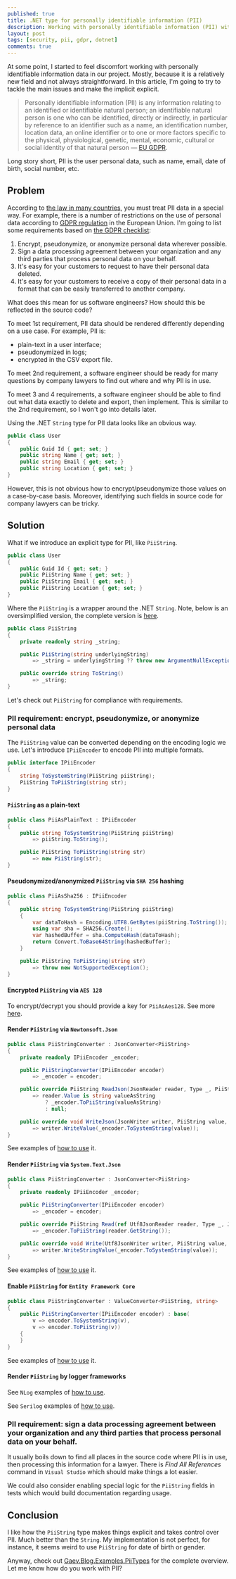 ```yaml
---
published: true
title: .NET type for personally identifiable information (PII)
description: Working with personally identifiable information (PII) with the help of .NET string is painful. In this article, I will show the benefits of introducing explicit .NET type via PiiString instead of a string.
layout: post
tags: [security, pii, gdpr, dotnet]
comments: true
---
```


At some point, I started to feel discomfort working with personally identifiable information data in our project. Mostly, because it is a relatively new field and not always straightforward. In this article, I'm going to try to tackle the main issues and make the implicit explicit.

> Personally identifiable information (PII) is any information relating to an identified or identifiable natural person; an identifiable natural person is one who can be identified, directly or indirectly, in particular by reference to an identifier such as a name, an identification number, location data, an online identifier or to one or more factors specific to the physical, physiological, genetic, mental, economic, cultural or social identity of that natural person — [EU GDPR](https://www.privacy-regulation.eu/en/article-4-definitions-GDPR.htm).

Long story short, PII is the user personal data, such as name, email, date of birth, social number, etc.

## Problem

According to [the law in many countries](https://en.wikipedia.org/wiki/Personal_data#Laws_and_standards), you must treat PII data in a special way. For example, there is a number of restrictions on the use of personal data according to [GDPR regulation](https://en.wikipedia.org/wiki/General_Data_Protection_Regulation) in the European Union. I'm going to list some requirements based on [the GDPR checklist](https://gdpr.eu/checklist/):

1. Encrypt, pseudonymize, or anonymize personal data wherever possible.
2. Sign a data processing agreement between your organization and any third parties that process personal data on your behalf.
3. It's easy for your customers to request to have their personal data deleted.
4. It's easy for your customers to receive a copy of their personal data in a format that can be easily transferred to another company.

What does this mean for us software engineers? How should this be reflected in the source code?

To meet 1st requirement, PII data should be rendered differently depending on a use case. For example, PII is: 
* plain-text in a user interface;
* pseudonymized in logs;
* encrypted in the CSV export file.

To meet 2nd requirement, a software engineer should be ready for many questions by company lawyers to find out where and why PII is in use.

To meet 3 and 4 requirements, a software engineer should be able to find out what data exactly to delete and export, then implement. This is similar to the 2nd requirement, so I won't go into details later.

Using the .NET `String` type for PII data looks like an obvious way.

```c#
public class User
{
    public Guid Id { get; set; }
    public string Name { get; set; }
    public string Email { get; set; }
    public string Location { get; set; }
}
```

However, this is not obvious how to encrypt/pseudonymize those values on a case-by-case basis. Moreover, identifying such fields in source code for company lawyers can be tricky.

## Solution

What if we introduce an explicit type for PII, like `PiiString`.

```c#
public class User
{
    public Guid Id { get; set; }
    public PiiString Name { get; set; }
    public PiiString Email { get; set; }
    public PiiString Location { get; set; }
}
```

Where the `PiiString` is a wrapper around the .NET `String`. Note, below is an oversimplified version, the complete version is [here](https://github.com/gaevoy/Gaev.Blog.Examples/blob/3.1.1/Gaev.Blog.Examples.PiiTypes/PiiString.cs).

```c#
public class PiiString
{
    private readonly string _string;

    public PiiString(string underlyingString)
        => _string = underlyingString ?? throw new ArgumentNullException(nameof(underlyingString));

    public override string ToString()
        => _string;
}
```

Let's check out `PiiString` for compliance with requirements.

### PII requirement: encrypt, pseudonymize, or anonymize personal data

The `PiiString` value can be converted depending on the encoding logic we use. Let's introduce `IPiiEncoder` to encode PII into multiple formats.

```c#
public interface IPiiEncoder
{
    string ToSystemString(PiiString piiString);
    PiiString ToPiiString(string str);
}
```

#### `PiiString` as a plain-text

```c#
public class PiiAsPlainText : IPiiEncoder
{
    public string ToSystemString(PiiString piiString)
        => piiString.ToString();

    public PiiString ToPiiString(string str)
        => new PiiString(str);
}
```

#### Pseudonymized/anonymized `PiiString` via `SHA 256` hashing

```c#
public class PiiAsSha256 : IPiiEncoder
{
    public string ToSystemString(PiiString piiString)
    {
        var dataToHash = Encoding.UTF8.GetBytes(piiString.ToString());
        using var sha = SHA256.Create();
        var hashedBuffer = sha.ComputeHash(dataToHash);
        return Convert.ToBase64String(hashedBuffer);
    }

    public PiiString ToPiiString(string str)
        => throw new NotSupportedException();
}
```

#### Encrypted `PiiString` via `AES 128`

To encrypt/decrypt you should provide a key for `PiiAsAes128`. See more [here](https://github.com/gaevoy/Gaev.Blog.Examples/blob/3.1.1/Gaev.Blog.Examples.PiiTypes/PiiAsAes128.cs).

#### Render `PiiString` via `Newtonsoft.Json`

```c#
public class PiiStringConverter : JsonConverter<PiiString>
{
    private readonly IPiiEncoder _encoder;

    public PiiStringConverter(IPiiEncoder encoder)
        => _encoder = encoder;

    public override PiiString ReadJson(JsonReader reader, Type _, PiiString __, bool ___, JsonSerializer ____)
        => reader.Value is string valueAsString
            ? _encoder.ToPiiString(valueAsString)
            : null;

    public override void WriteJson(JsonWriter writer, PiiString value, JsonSerializer _)
        => writer.WriteValue(_encoder.ToSystemString(value));
}
```

See examples of [how to use](https://github.com/gaevoy/Gaev.Blog.Examples/blob/3.1.1/Gaev.Blog.Examples.PiiTypes/NewtonsoftJson/PiiStringTests.cs) it.

#### Render `PiiString` via `System.Text.Json`

```c#
public class PiiStringConverter : JsonConverter<PiiString>
{
    private readonly IPiiEncoder _encoder;

    public PiiStringConverter(IPiiEncoder encoder)
        => _encoder = encoder;

    public override PiiString Read(ref Utf8JsonReader reader, Type _, JsonSerializerOptions __)
        => _encoder.ToPiiString(reader.GetString());

    public override void Write(Utf8JsonWriter writer, PiiString value, JsonSerializerOptions _)
        => writer.WriteStringValue(_encoder.ToSystemString(value));
}
```

See examples of [how to use](https://github.com/gaevoy/Gaev.Blog.Examples/blob/3.1.1/Gaev.Blog.Examples.PiiTypes/SystemTextJson/PiiStringTests.cs) it.

#### Enable `PiiString` for `Entity Framework Core`

```c#
public class PiiStringConverter : ValueConverter<PiiString, string>
{
    public PiiStringConverter(IPiiEncoder encoder) : base(
        v => encoder.ToSystemString(v),
        v => encoder.ToPiiString(v))
    {
    }
}
```

See examples of [how to use](https://github.com/gaevoy/Gaev.Blog.Examples/blob/3.1.1/Gaev.Blog.Examples.PiiTypes/EfCore/PiiStringTests.cs) it.

#### Render `PiiString` by logger frameworks

See `NLog` examples of [how to use](https://github.com/gaevoy/Gaev.Blog.Examples/blob/3.1.1/Gaev.Blog.Examples.PiiTypes/NLog/PiiStringTests.cs).

See `Serilog` examples of [how to use](https://github.com/gaevoy/Gaev.Blog.Examples/blob/3.1.1/Gaev.Blog.Examples.PiiTypes/Serilog/PiiStringTests.cs).

### PII requirement: sign a data processing agreement between your organization and any third parties that process personal data on your behalf.

It usually boils down to find all places in the source code where PII is in use, then processing this information for a lawyer. There is _Find All References_ command in `Visual Studio` which should make things a lot easier.

We could also consider enabling special logic for the `PiiString` fields in tests which would build documentation regarding usage.

## Conclusion

I like how the `PiiString` type makes things explicit and takes control over PII. Much better than the `String`. My implementation is not perfect, for instance, it seems weird to use `PiiString` for date of birth or gender.

Anyway, check out [Gaev.Blog.Examples.PiiTypes](https://github.com/gaevoy/Gaev.Blog.Examples/blob/3.1.1/Gaev.Blog.Examples.PiiTypes/) for the complete overview. Let me know how do you work with PII?
